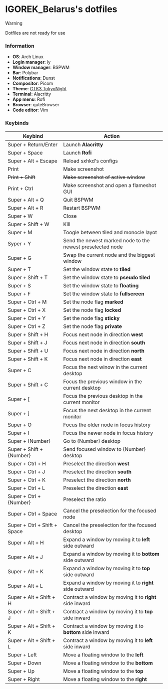 # IGOREK_Belarus's dotfiles

> [!WARNING]
> Dotfiles are not ready for use

### Information

- **OS**: Arch Linux
- **Login manager**: ly
- **Window manager**: BSPWM
- **Bar**: Polybar
- **Notifications**: Dunst
- **Compositor**: Picom
- **Theme**: [GTK3 TokyoNight](https://github.com/Fausto-Korpsvart/Tokyo-Night-GTK-Theme)
- **Terminal**: Alacritty
- **App menu**: Rofi
- **Browser**: quteBrowser
- **Code editor**: Vim

### Keybinds

| Keybind | Action |
| --- | --- |
| Super + Return/Enter | Launch **Alacritty** |
| Super + Space | Launch **Rofi** |
| Super + Alt + Escape | Reload sxhkd's configs |
| Print | Make screenshot |
| ~~Print + Shift~~ | ~~Make screenshot of active window~~ |
| Print + Ctrl | Make screenshot and open a flameshot GUI |
| Super + Alt + Q | Quit BSPWM |
| Super + Alt + R | Restart BSPWM |
| Super + W | Close |
| Super + Shift + W | Kill |
| Super + M | Toogle between tiled and monocle layot |
| Syper + Y | Send the newest marked node to the newest preselected node |
| Super + G | Swap the current node and the biggest window |
| Super + T | Set the window state to **tiled** |
| Super + Shift + T | Set the window state to **pseudo tiled** |
| Super + S | Set the window state to **floating** |
| Super + F | Set the window state to **fullscreen** |
| Super + Ctrl + M | Set the node flag **marked** |
| Super + Ctrl + X | Set the node flag **locked** |
| Super + Ctrl + Y | Set the node flag **sticky** |
| Super + Ctrl + Z | Set the node flag **private** |
| Super + Shift + H | Focus next node in direction **west** |
| Super + Shift + J | Focus next node in direction **south** |
| Super + Shift + U | Focus next node in direction **north** |
| Super + Shift + K | Focus next node in direction **east** |
| Super + C | Focus the next winow in the current desktop |
| Super + Shift + C | Focus the previous window in the current desktop |
| Super + [ | Focus the previous desktop in the current monitor |
| Super + ] | Focus the next desktop in the current monitor |
| Super + O | Focus the older node in focus history |
| Super + I | Focus the newer node in focus history |
| Super + {Number} | Go to {Number} desktop |
| Super + Shift + {Number} | Send focused window to {Number} desktop |
| Super + Ctrl + H | Preselect the direction **west** |
| Super + Ctrl + J | Preselect the direction **south** |
| Super + Ctrl + K | Preselect the direction **north** |
| Super + Ctrl + L | Preselect the direction **east** |
| Super + Ctrl + {Number} | Preselect the ratio |
| Super + Ctrl + Space | Cancel the preselection for the focused node |
| Super + Ctrl + Shift + Space | Cancel the preselection for the focused desktop |
| Super + Alt + H | Expand a window by moving it to **left** side outward |
| Super + Alt + J | Expand a window by moving it to **bottom** side outward |
| Super + Alt + K | Expand a window by moving it to **top** side outward |
| Super + Alt + L | Expand a window by moving it to **right** side outward |
| Super + Alt + Shift + H | Contract a window by moving it to **right** side inward |
| Super + Alt + Shift + J | Contract a window by moving it to **top** side inward |
| Super + Alt + Shift + K | Contract a window by moving it to **bottom** side inward |
| Super + Alt + Shift + L | Contract a window by moving it to **left** side inward |
| Super + Left | Move a floating window to the **left** |
| Super + Down | Move a floating window to the **bottom** |
| Super + Up | Move a floating window to the **top** |
| Super + Right | Move a floating window to the **right** |